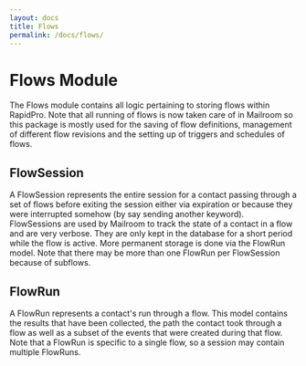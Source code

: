 ```yaml
---
layout: docs
title: Flows
permalink: /docs/flows/
---
```


# Flows Module

The Flows module contains all logic pertaining to storing flows within RapidPro.
Note that all running of flows is now taken care of in Mailroom so this package
is mostly used for the saving of flow definitions, management of
different flow revisions and the setting up of triggers and schedules of flows.

## FlowSession

A FlowSession represents the entire session for a contact passing through a set
of flows before exiting the session either via expiration or because they were
interrupted somehow (by say sending another keyword). FlowSessions are used
by Mailroom to track the state of a contact in a flow and are very verbose. They
are only kept in the database for a short period while the flow is active. More
permanent storage is done via the FlowRun model. Note that there may be more
than one FlowRun per FlowSession because of subflows.

## FlowRun

A FlowRun represents a contact's run through a flow. This model contains the results
that have been collected, the path the contact took through a flow as well
as a subset of the events that were created during that flow. Note that a FlowRun
is specific to a single flow, so a session may contain multiple FlowRuns.
